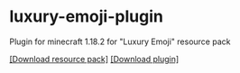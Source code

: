 # luxury-emoji-plugin
Plugin for minecraft 1.18.2 for "Luxury Emoji" resource pack

[[Download resource pack]](https://github.com/TeaCondemns/luxury-emoji-plugin/raw/main/Luxury%20Emoji.zip)
[[Download plugin]](https://github.com/TeaCondemns/luxury-emoji-plugin/raw/main/luxury-emoji-plugin-1.18.2.jar)
